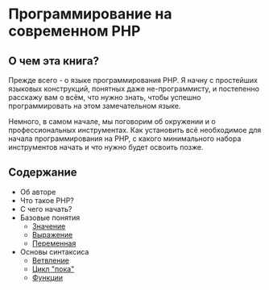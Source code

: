 # Программирование на современном PHP

## О чем эта книга?
Прежде всего - о языке программирования PHP. Я начну с простейших языковых конструкций, понятных даже не-программисту, 
и постепенно расскажу вам о всём, что нужно знать, чтобы успешно программировать на этом замечательном языке.

Немного, в самом начале, мы поговорим об окружении и о профессиональных инструментах. Как установить всё необходимое
для начала программирования на PHP, с какого минимального набора инструментов начать и что нужно будет освоить позже.

## Содержание
- Об авторе
- Что такое PHP?
- С чего начать?
- Базовые понятия
    - [Значение](./base/value.md)
    - [Выражение](./base/expression.md)
    - [Переменная](./base/variable.md)
- Основы синтаксиса
    - [Ветвление](./syntax/if.md)
    - [Цикл "пока"](./syntax/while.md)
    - [Функции](./syntax/functions.md)